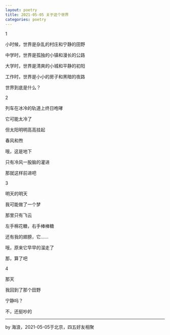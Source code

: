 ```yaml
---
layout: poetry
title: 2021-05-05 关于这个世界
categories: poetry
---
```


1 

小时候，世界是杂乱的村庄和宁静的田野

中学时，世界是孤独的小镇和漫长的公路

大学时，世界是清爽的小城和平静的初阳

工作时，世界是小小的房子和黑暗的夜路

世界到底是什么？



2

列车在冰冷的轨道上终日咆哮

它可能太冷了

但太阳明明高高挂起

春风和煦

哦，这是地下

只有冷风一股脑的灌进

那就这样前进吧



3

明天的明天

我可能做了一个梦

那里只有飞云

左手棉花糖，右手棒棒糖

还有我的翅膀，它......

哦，原来它早早的溜走了

那，算了吧



4

那天

我回到了那个田野

宁静吗？

不，还挺吵的



----

by 海浪，2021-05-05于北京，四五好友相聚





